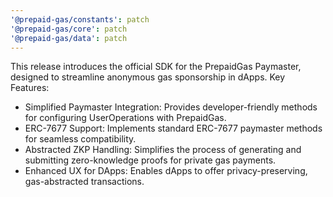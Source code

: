 ```yaml
---
'@prepaid-gas/constants': patch
'@prepaid-gas/core': patch
'@prepaid-gas/data': patch
---
```


This release introduces the official SDK for the PrepaidGas Paymaster, designed to streamline anonymous gas sponsorship in dApps.
Key Features:

- Simplified Paymaster Integration: Provides developer-friendly methods for configuring UserOperations with PrepaidGas.
- ERC-7677 Support: Implements standard ERC-7677 paymaster methods for seamless compatibility.
- Abstracted ZKP Handling: Simplifies the process of generating and submitting zero-knowledge proofs for private gas payments.
- Enhanced UX for DApps: Enables dApps to offer privacy-preserving, gas-abstracted transactions.
